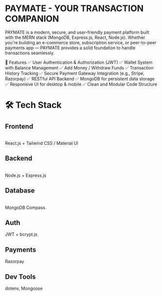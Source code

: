 # PAYMATE - YOUR TRANSACTION COMPANION
PAYMATE is a modern, secure, and user-friendly payment platform built with the MERN stack (MongoDB, Express.js, React, Node.js). Whether you're building an e-commerce store, subscription service, or peer-to-peer payments app — PAYMATE provides a solid foundation to handle transactions seamlessly.

🌟 Features
✅ User Authentication & Authorization (JWT)
✅ Wallet System with Balance Management
✅ Add Money / Withdraw Funds
✅ Transaction History Tracking
✅ Secure Payment Gateway Integration (e.g., Stripe, Razorpay)
✅ RESTful API Backend
✅ MongoDB for persistent data storage
✅ Responsive UI for desktop & mobile
✅ Clean and Modular Code Structure

# 🛠️ Tech Stack
<h2>Frontend</h2>
<br>React.js + Tailwind CSS / Material UI
<h2>Backend</h2>
<br>Node.js + Express.js
<h2>Database</h2>
<br>MongoDB Compass
<h2>Auth</h2>
JWT + bcrypt.js
<h2>Payments</h2>
Razorpay
<h2>Dev Tools</h2>
dotenv, Mongoose
